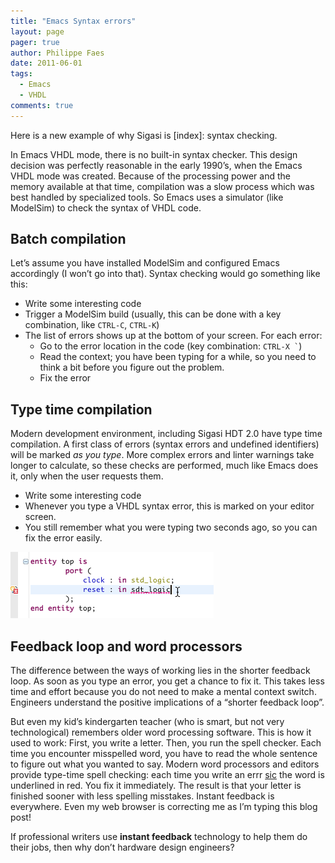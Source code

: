 ```yaml
---
title: "Emacs Syntax errors"
layout: page 
pager: true
author: Philippe Faes
date: 2011-06-01
tags: 
  - Emacs
  - VHDL
comments: true
---
```

Here is a new example of why Sigasi is [index]: syntax checking.

In Emacs VHDL mode, there is no built-in syntax checker. This design
decision was perfectly reasonable in the early 1990’s, when the Emacs
VHDL mode was created. Because of the processing power and the memory
available at that time, compilation was a slow process which was best
handled by specialized tools. So Emacs uses a simulator (like ModelSim)
to check the syntax of VHDL code.

Batch compilation
-----------------

Let’s assume you have installed ModelSim and configured Emacs
accordingly (I won’t go into that). Syntax checking would go something
like this:

-   Write some interesting code
-   Trigger a ModelSim build (usually, this can be done with a key
    combination, like `CTRL-C`, `CTRL-K`)
-   The list of errors shows up at the bottom of your screen. For each
    error:
    -   Go to the error location in the code (key combination: `` CTRL-X ` ``)
    -   Read the context; you have been typing for a while, so you need
        to think a bit before you figure out the problem.
    -   Fix the error

Type time compilation
---------------------

Modern development environment, including Sigasi HDT 2.0 have type time
compilation. A first class of errors (syntax errors and undefined
identifiers) will be marked <em>as you type</em>. More complex errors
and linter warnings take longer to calculate, so these checks are
performed, much like Emacs does it, only when the user requests them.

-   Write some interesting code
-   Whenever you type a VHDL syntax error, this is marked on your editor
    screen.
-   You still remember what you were typing two seconds ago, so you can
    fix the error easily.

![Type-time error checking in Sigasi HDT 2.0](images/type_time_error.png)

Feedback loop and word processors
---------------------------------

The difference between the ways of working lies in the shorter feedback
loop. As soon as you type an error, you get a chance to fix it. This
takes less time and effort because you do not need to make a mental
context switch. Engineers understand the positive implications of a
“shorter feedback loop”.

But even my kid’s kindergarten teacher (who is smart, but not very
technological) remembers older word processing software. This is how it
used to work: First, you write a letter. Then, you run the spell
checker. Each time you encounter misspelled word, you have to read the
whole sentence to figure out what you wanted to say. Modern word
processors and editors provide type-time spell checking: each time you
write an errr [sic](http://en.wikipedia.org/wiki/Sic) the
word is underlined in red. You fix it immediately. The result is that
your letter is finished sooner with less spelling misstakes. Instant
feedback is everywhere. Even my web browser is correcting me as I’m
typing this blog post!

If professional writers use **instant feedback** technology to help them
do their jobs, then why don’t hardware design engineers?
